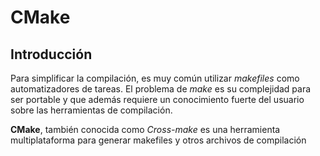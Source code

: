 # CMake 

## Introducción

Para simplificar la compilación, es muy común utilizar *makefiles* como automatizadores de tareas.
El problema de *make* es su complejidad para ser portable y que además requiere un conocimiento fuerte del usuario sobre las herramientas de compilación.

**CMake**, también conocida como *Cross-make* es una herramienta multiplataforma para generar makefiles y otros archivos de compilación